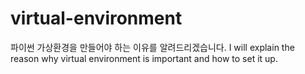 # virtual-environment

파이썬 가상환경을 만들어야 하는 이유를 알려드리겠습니다. 
I will explain the reason why virtual environment is important and how to set it up. 
